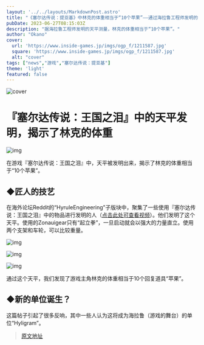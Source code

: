 ```yaml
---
layout: '../../layouts/MarkdownPost.astro'
title: "《塞尔达传说：提亚基》中林克的体重相当于“10个苹果”——通过海拉鲁工程师发明的天平测量得出"
pubDate: 2023-06-27T08:15:03Z
description: "据海拉鲁工程师发明的天平测量，林克的体重相当于“10个苹果”。"
author: "Okano"
cover:
  url: 'https://www.inside-games.jp/imgs/ogp_f/1211587.jpg'
  square: 'https://www.inside-games.jp/imgs/ogp_f/1211587.jpg'
  alt: "cover"
tags: ["news","游戏","塞尔达传说：提亚基"]
theme: 'light'
featured: false
---
```

![cover](https://www.inside-games.jp/imgs/ogp_f/1211587.jpg)

# 『塞尔达传说：王国之泪』中的天平发明，揭示了林克的体重

![img](https://www.inside-games.jp/imgs/zoom/1211583.jpg)

在游戏『塞尔达传说：王国之泪』中，天平被发明出来，揭示了林克的体重相当于“10个苹果”。

## ◆匠人的技艺

在海外论坛Reddit的“HyruleEngineering”子版块中，聚集了一些使用『塞尔达传说：王国之泪』中的物品进行发明的人（[点击此处可查看视频](https://www.reddit.com/r/HyruleEngineering/comments/14i5v1p/working_scale_guess_links_weight/)）。他们发明了这个天平。使用的Zonauigear只有“起立拳”，一旦启动就会以强大的力量直立。使用两个支架和车轮，可以比较重量。

![img](https://www.inside-games.jp/imgs/zoom/1211586.jpg)

![img](https://www.inside-games.jp/imgs/zoom/1211585.jpg)

![img](https://www.inside-games.jp/imgs/zoom/1211584.jpg)

通过这个天平，我们发现了游戏主角林克的体重相当于10个回复道具“苹果”。

## ◆新的单位诞生？

这篇帖子引起了很多反响，其中一些人认为这将成为海拉鲁（游戏的舞台）的单位“Hyligram”。

>[原文地址](https://www.inside-games.jp/article/2023/06/27/146843.html)  